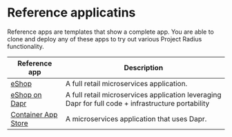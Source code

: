 # Reference applicatins

Reference apps are templates that show a complete app. You are able to clone and deploy any of these apps to try out various Project Radius functionality.

| Reference app | Description |
|---------------|-------------|
| [eShop](./eshop) | A full retail microservices application. |
| [eShop on Dapr](./eshop-dapr) | A full retail microservices application leveraging Dapr for full code + infrastructure portability |
| [Container App Store](./container-app-store) | A microservices application that uses Dapr. |
